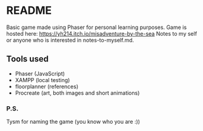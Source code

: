 # README

Basic game made using Phaser for personal learning purposes.
Game is hosted here: https://yh214.itch.io/misadventure-by-the-sea
Notes to my self or anyone who is interested in notes-to-myself.md. 

## Tools used
* Phaser (JavaScript)
* XAMPP (local testing)
* floorplanner (references)
* Procreate (art, both images and short animations)






### P.S.
Tysm for naming the game (you know who you are :))



